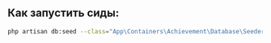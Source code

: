 ## Как запустить сиды:
```bash
php artisan db:seed --class="App\Containers\Achievement\Database\Seeders\ExampleOverwatch2Seeder"
```
